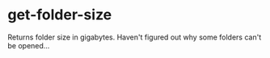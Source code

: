 # get-folder-size

Returns folder size in gigabytes. Haven't figured out why some folders can't be opened...
